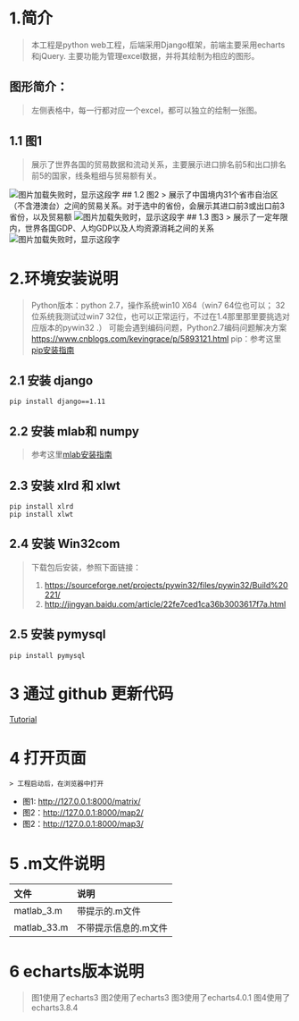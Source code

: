 # 1.简介
> 本工程是python web工程，后端采用Django框架，前端主要采用echarts和jQuery. 主要功能为管理excel数据，并将其绘制为相应的图形。
## 图形简介：
>  左侧表格中，每一行都对应一个excel，都可以独立的绘制一张图。
## 1.1 图1
> 展示了世界各国的贸易数据和流动关系，主要展示进口排名前5和出口排名前5的国家，线条粗细与贸易额有关。
<img src="https://github.com/gzy1991/order/file/img//map1.png"  alt="图片加载失败时，显示这段字"/>
## 1.2 图2
> 展示了中国境内31个省市自治区（不含港澳台）之间的贸易关系。对于选中的省份，会展示其进口前3或出口前3省份，以及贸易额
<img src="https://github.com/gzy1991/order/file/img//map1.png"  alt="图片加载失败时，显示这段字"/>
## 1.3 图3
> 展示了一定年限内，世界各国GDP、人均GDP以及人均资源消耗之间的关系
<img src="https://github.com/gzy1991/order/file/img//map1.png"  alt="图片加载失败时，显示这段字"/>

# 2.环境安装说明

> Python版本：python 2.7，操作系统win10 X64（win7 64位也可以； 32位系统我测试过win7 32位，也可以正常运行，不过在1.4那里那里要挑选对应版本的pywin32 .）
> 可能会遇到编码问题，Python2.7编码问题解决方案
https://www.cnblogs.com/kevingrace/p/5893121.html
> pip：参考这里[pip安装指南](https://www.cnblogs.com/rain124/p/6196053.html)

## 2.1 安装 django
```
pip install django==1.11
```
## 2.2 安装 mlab和 numpy
> 参考这里[mlab安装指南](http://blog.csdn.net/sunny_xsc1994/article/details/70197168)

## 2.3 安装 xlrd 和 xlwt
```
pip install xlrd
pip install xlwt
```

## 2.4 安装 Win32com

> 下载包后安装，参照下面链接：
> 1. https://sourceforge.net/projects/pywin32/files/pywin32/Build%20221/
> 2. http://jingyan.baidu.com/article/22fe7ced1ca36b3003617f7a.html

## 2.5 安装 pymysql
```
pip install pymysql
```

# 3 通过 github 更新代码
[Tutorial](https://www.cnblogs.com/mff520mff/archive/2017/08/13/7355118.html)

# 4 打开页面
```
> 工程启动后，在浏览器中打开
```
- 图1: http://127.0.0.1:8000/matrix/
- 图2：http://127.0.0.1:8000/map2/
- 图2：http://127.0.0.1:8000/map3/

# 5 .m文件说明

|文件|说明|
|:----|:-----|
|matlab_3.m| 带提示的.m文件|
|matlab_33.m | 不带提示信息的.m文件|

# 6 echarts版本说明
> 图1使用了echarts3
> 图2使用了echarts3
> 图3使用了echarts4.0.1
> 图4使用了echarts3.8.4